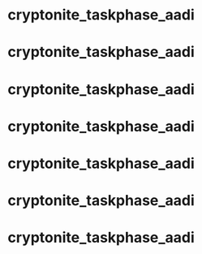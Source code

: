 # cryptonite_taskphase_aadi
# cryptonite_taskphase_aadi
# cryptonite_taskphase_aadi
# cryptonite_taskphase_aadi
# cryptonite_taskphase_aadi
# cryptonite_taskphase_aadi
# cryptonite_taskphase_aadi
